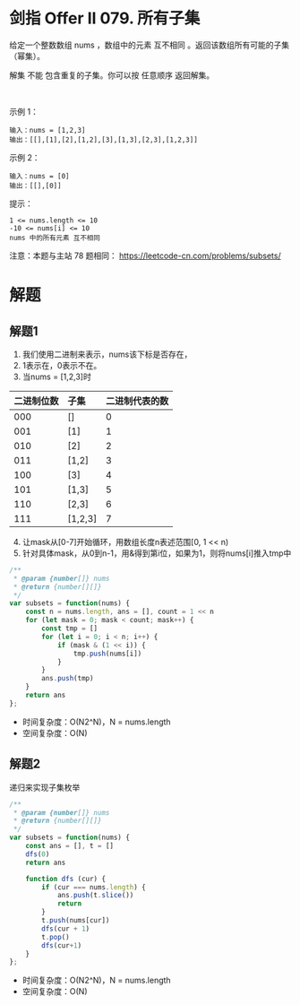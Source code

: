 # 剑指 Offer II 079. 所有子集


给定一个整数数组 nums ，数组中的元素 互不相同 。返回该数组所有可能的子集（幂集）。

解集 不能 包含重复的子集。你可以按 任意顺序 返回解集。

 

示例 1：
```
输入：nums = [1,2,3]
输出：[[],[1],[2],[1,2],[3],[1,3],[2,3],[1,2,3]]
```
示例 2：
```
输入：nums = [0]
输出：[[],[0]]
```

提示：
```
1 <= nums.length <= 10
-10 <= nums[i] <= 10
nums 中的所有元素 互不相同
```

注意：本题与主站 78 题相同： https://leetcode-cn.com/problems/subsets/

# 解题

## 解题1
1. 我们使用二进制来表示，nums该下标是否存在，
2. 1表示在，0表示不在。
3. 当nums = [1,2,3]时

二进制位数  | 子集 | 二进制代表的数
:--|:--|:--
000 | [] | 0 
001 | [1] | 1 
010 | [2] | 2 
011 | [1,2] | 3 
100 | [3] | 4 
101 | [1,3] | 5 
110 | [2,3] | 6 
111 | [1,2,3] | 7 

4. 让mask从[0-7]开始循环，用数组长度n表述范围[0, 1 << n)
5. 针对具体mask，从0到n-1，用&得到第i位，如果为1，则将nums[i]推入tmp中


```js
/**
 * @param {number[]} nums
 * @return {number[][]}
 */
var subsets = function(nums) {
    const n = nums.length, ans = [], count = 1 << n
    for (let mask = 0; mask < count; mask++) {
        const tmp = []
        for (let i = 0; i < n; i++) {
            if (mask & (1 << i)) {
                tmp.push(nums[i])
            }
        }
        ans.push(tmp)
    }
    return ans
};
```
- 时间复杂度：O(N2^N)，N = nums.length
- 空间复杂度：O(N)

## 解题2
递归来实现子集枚举
```js
/**
 * @param {number[]} nums
 * @return {number[][]}
 */
var subsets = function(nums) {
    const ans = [], t = []
    dfs(0)
    return ans

    function dfs (cur) {
        if (cur === nums.length) {
            ans.push(t.slice())
            return
        }
        t.push(nums[cur])
        dfs(cur + 1)
        t.pop()
        dfs(cur+1)
    }
};
```
- 时间复杂度：O(N2^N)，N = nums.length
- 空间复杂度：O(N)